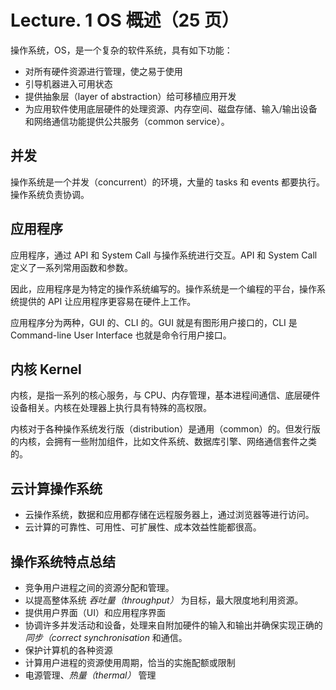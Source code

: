 # Lecture. 1 OS 概述（25 页）

操作系统，OS，是一个复杂的软件系统，具有如下功能：

*   对所有硬件资源进行管理，使之易于使用
*   引导机器进入可用状态
*   提供抽象层（layer of abstraction）给可移植应用开发
*   为应用软件使用底层硬件的处理资源、内存空间、磁盘存储、输入/输出设备和网络通信功能提供公共服务（common service）。

## 并发

操作系统是一个并发（concurrent）的环境，大量的 tasks 和 events 都要执行。操作系统负责协调。

## 应用程序

应用程序，通过 API 和 System Call 与操作系统进行交互。API 和 System Call 定义了一系列常用函数和参数。

因此，应用程序是为特定的操作系统编写的。操作系统是一个编程的平台，操作系统提供的 API 让应用程序更容易在硬件上工作。

应用程序分为两种，GUI 的、CLI 的。GUI 就是有图形用户接口的，CLI 是 Command-line User Interface 也就是命令行用户接口。

## 内核 Kernel

内核，是指一系列的核心服务，与 CPU、内存管理，基本进程间通信、底层硬件设备相关。内核在处理器上执行具有特殊的高权限。

内核对于各种操作系统发行版（distribution）是通用（common）的。但发行版的内核，会拥有一些附加组件，比如文件系统、数据库引擎、网络通信套件之类的。

## 云计算操作系统

*   云操作系统，数据和应用都存储在远程服务器上，通过浏览器等进行访问。
*   云计算的可靠性、可用性、可扩展性、成本效益性能都很高。

## 操作系统特点总结

*   竞争用户进程之间的资源分配和管理。
*   以提高整体系统 *吞吐量（throughput）* 为目标，最大限度地利用资源。
*   提供用户界面（UI）和应用程序界面
*   协调许多并发活动和设备，处理来自附加硬件的输入和输出并确保实现正确的 *同步（correct synchronisation* 和通信。
*   保护计算机的各种资源
*   计算用户进程的资源使用周期，恰当的实施配额或限制
*   电源管理、*热量（thermal）* 管理
